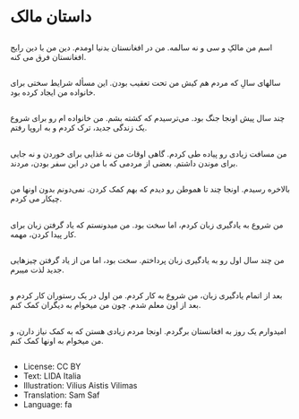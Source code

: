 # داستان مالک

##
اسم من مالکِ و سی و نه سالمه. من در افغانستان بدنیا اومدم. دین من با دین رایج افغانستان فرق می کنه.

##
سالهای سالِ که مردم هم کیش من تحت تعقیب بودن. این مسأله شرایط سختی برای خانواده من ایجاد کرده بود.

##
چند سال پیش اونجا جنگ بود. می‌ترسیدم که کشته بشم. من خانواده ام رو برای شروع یک زندگی جدید، ترک کردم و به اروپا رفتم.

##
من مسافت زیادی رو پیاده طی کردم. گاهی اوقات من نه غذایی برای خوردن و نه جایی برای موندن داشتم. بعضی از مردمی که با من در این سفر بودن، مردند.

##
بالاخره رسيدم. اونجا چند تا هموطن رو دیدم که بهم کمک کردن. نمی‌دونم بدون اونها من چیکار می کردم.

##
من شروع به یادگیری زبان کردم، اما سخت بود. من میدونستم که ياد‌ گرفتن زبان برای کار پیدا کردن، مهمه.

##
من چند سال اول رو به یادگیری زبان پرداختم. سخت بود، اما من از یاد گرفتن چیزهایی جدید لذت میبرم.

##
بعد از اتمام یادگیری زبان، من شروع به کار کردم. من اول در یک رستوران کار کردم و بعد از اون معلم شدم. چون من ميخوام به دیگران کمک کنم.

##
امیدوارم یک روز به افغانستان برگردم. اونجا مردم زیادی هستن که به کمک نیاز دارن، و من ميخوام به اونها کمک کنم.

##
* License: CC BY
* Text: LIDA Italia
* Illustration: Vilius Aistis Vilimas
* Translation: Sam Saf
* Language: fa
